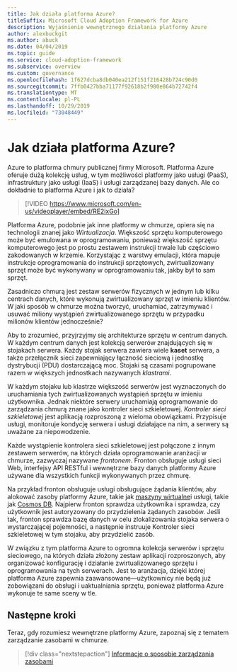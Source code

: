 ```yaml
---
title: Jak działa platforma Azure?
titleSuffix: Microsoft Cloud Adoption Framework for Azure
description: Wyjaśnienie wewnętrznego działania platformy Azure
author: alexbuckgit
ms.author: abuck
ms.date: 04/04/2019
ms.topic: guide
ms.service: cloud-adoption-framework
ms.subservice: overview
ms.custom: governance
ms.openlocfilehash: 1f627dcba8db040ea212f151f216428b724c90d0
ms.sourcegitcommit: 7ffb0427bba71177f92618b2f980e864b72742f4
ms.translationtype: MT
ms.contentlocale: pl-PL
ms.lasthandoff: 10/29/2019
ms.locfileid: "73048449"
---
```

<!-- markdownlint-disable MD026 -->

# <a name="how-does-azure-work"></a>Jak działa platforma Azure?

Azure to platforma chmury publicznej firmy Microsoft. Platforma Azure oferuje dużą kolekcję usług, w tym możliwości platformy jako usługi (PaaS), infrastruktury jako usługi (IaaS) i usługi zarządzanej bazy danych. Ale co dokładnie to platforma Azure i jak to działa?

<!-- markdownlint-disable MD034 -->

> [!VIDEO https://www.microsoft.com/en-us/videoplayer/embed/RE2ixGo]

Platforma Azure, podobnie jak inne platformy w chmurze, opiera się na technologii znanej jako _Wirtualizacja_. Większość sprzętu komputerowego może być emulowana w oprogramowaniu, ponieważ większość sprzętu komputerowego jest po prostu zestawem instrukcji trwale lub częściowo zakodowanych w krzemie. Korzystając z warstwy emulacji, która mapuje instrukcje oprogramowania do instrukcji sprzętowych, zwirtualizowany sprzęt może być wykonywany w oprogramowaniu tak, jakby był to sam sprzęt.

Zasadniczo chmurą jest zestaw serwerów fizycznych w jednym lub kilku centrach danych, które wykonują zwirtualizowany sprzęt w imieniu klientów. W jaki sposób w chmurze można tworzyć, uruchamiać, zatrzymywać i usuwać miliony wystąpień zwirtualizowanego sprzętu w przypadku milionów klientów jednocześnie?

Aby to zrozumieć, przyjrzyjmy się architekturze sprzętu w centrum danych. W każdym centrum danych jest kolekcją serwerów znajdujących się w stojakach serwera. Każdy stojak serwera zawiera wiele **kaset** serwera, a także przełącznik sieci zapewniający łączność sieciową i jednostkę dystrybucji (PDU) dostarczającą moc. Stojaki są czasami pogrupowane razem w większych jednostkach nazywanych _klastrami_.

W każdym stojaku lub klastrze większość serwerów jest wyznaczonych do uruchamiania tych zwirtualizowanych wystąpień sprzętu w imieniu użytkownika. Jednak niektóre serwery uruchamiają oprogramowanie do zarządzania chmurą znane jako kontroler sieci szkieletowej. _Kontroler sieci szkieletowej_ jest aplikacją rozproszoną z wieloma obowiązkami. Przypisuje usługi, monitoruje kondycję serwera i usługi działające na nim, a serwery są uważane za niepowodzenie.

Każde wystąpienie kontrolera sieci szkieletowej jest połączone z innym zestawem serwerów, na których działa oprogramowanie aranżacji w chmurze, zazwyczaj nazywane _frontonem_. Fronton obsługuje usługi sieci Web, interfejsy API RESTful i wewnętrzne bazy danych platformy Azure używane dla wszystkich funkcji wykonywanych przez chmurę.

Na przykład fronton obsługuje usługi obsługujące żądania klientów, aby alokować zasoby platformy Azure, takie jak [maszyny wirtualne](https://docs.microsoft.com/azure/virtual-machines)i usługi, takie jak [Cosmos DB](https://docs.microsoft.com/azure/cosmos-db/introduction). Najpierw fronton sprawdza użytkownika i sprawdza, czy użytkownik jest autoryzowany do przydzielenia żądanych zasobów. Jeśli tak, fronton sprawdza bazę danych w celu zlokalizowania stojaka serwera o wystarczającej pojemności, a następnie instruuje Kontroler sieci szkieletowej w tym stojaku, aby przydzielić zasób.

W związku z tym platforma Azure to ogromna kolekcja serwerów i sprzętu sieciowego, na których działa złożony zestaw aplikacji rozproszonych, aby organizować konfigurację i działanie zwirtualizowanego sprzętu i oprogramowania na tych serwerach. Jest to aranżacja, dzięki której platforma Azure zapewnia zaawansowane&mdash;użytkownicy nie będą już zobowiązani do obsługi i uaktualniania sprzętu, ponieważ platforma Azure wykonuje te same sceny w tle.

## <a name="next-steps"></a>Następne kroki

Teraz, gdy rozumiesz wewnętrzne platformy Azure, zapoznaj się z tematem zarządzanie zasobami w chmurze.

> [!div class="nextstepaction"]
> [Informacje o sposobie zarządzania zasobami](../govern/resource-consistency/what-is-governance.md)
